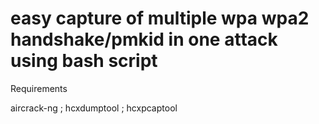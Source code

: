# easy capture of multiple wpa wpa2 handshake/pmkid in one attack using bash script

Requirements

aircrack-ng  ;  hcxdumptool  ;  hcxpcaptool




